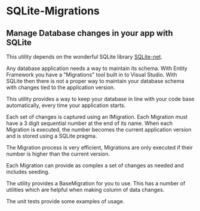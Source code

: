 # SQLite-Migrations
## Manage Database changes in your app with SQLite

This utility depends on the wonderful SQLite library [SQLite-net](https://github.com/praeclarum/sqlite-net).

Any database application needs a way to maintain its schema. With Entity Framework you have a "Migrations" tool built in to Visual Studio. With SQLite then there is not a proper way to maintain your database schema with changes tied to the application version.

This utility provides a way to keep your database in line with your code base automatically, every time your application starts.

Each set of changes is captured using an IMigration. Each Migration must have a 3 digit sequential number at the end of its name. When each Migration is executed, the number becomes the current application version and is stored using a SQLite pragma.

The Migration process is very efficient, Migrations are only executed if their number is higher than the current version.

Each Migration can provide as complex a set of changes as needed and includes seeding.

The utility provides a BaseMigration for you to use. This has a number of utilities which are helpful when making column of data changes.

The unit tests provide some examples of usage.